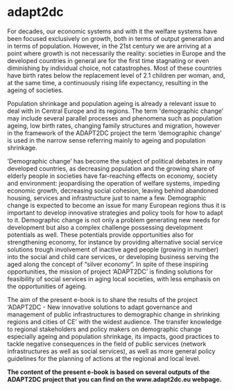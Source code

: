 adapt2dc
========
<p>
For decades, our economic systems and with it the welfare systems have been focused exclusively on growth, both in terms of output generation and in terms of population. However, in the 21st century we are arriving at a point where growth is not necessarily the reality: societies in Europe and the developed countries in general are for the first time stagnating or even diminishing by individual choice, not catastrophes. Most of these countries have birth rates below the replacement level of 2.1 children per woman, and, at the same time, a continuously rising life expectancy, resulting in the ageing of societies.
<p/>
<p>
Population shrinkage and population ageing is already a relevant issue to deal with in Central Europe and its regions. The term 'demographic change’ may include several parallel processes and phenomena such as population ageing, low birth rates, changing family structures and migration, however in the framework of the ADAPT2DC project the term ‘demographic change’ is used in the narrow sense referring mainly to ageing and population shrinkage.
<p/>
<p>
’Demographic change’ has become the subject of political debates in many developed countries, as decreasing population and the growing share of elderly people in societies have far-reaching effects on economy, society and environment: jeopardising the operation of welfare systems, impeding economic growth, decreasing social cohesion, leaving behind abandoned housing, services and infrastructure just to name a few. Demographic change is expected to become an issue for many European regions thus it is important to develop innovative strategies and policy tools for how to adapt to it. Demographic change is not only a problem generating new needs for development but also a complex challenge possessing development potentials as well. These potentials provide opportunities also for strengthening economy, for instance by providing alternative social service solutions trough involvement of inactive aged people (growing in number) into the social and child care services, or developing business serving the aged along the concept of “silver economy”. In spite of these inspiring opportunities, the mission of project ‘ADAPT2DC’ is finding solutions for feasibility of social services in aging local societies, with less emphasis on the opportunities of ageing.
<p/>
<p>
The aim of the present e-book is to share the results of the project ‘ADAPT2DC - New innovative solutions to adapt governance and management of public infrastructures to demographic change in shrinking regions and cities of CE’ with the widest audience. The transfer knowledge to regional stakeholders and policy makers on demographic change especially ageing and population shrinkage, its impacts, good practices to tackle negative consequences in the field of public services (network infrastructures as well as social services), as well as more general policy guidelines for the planning of actions at the regional and local level.
<p/>
<strong>The content of the present e-book is based on several outputs of the ADAPT2DC project that you can find on the www.adapt2dc.eu webpage.</strong>
